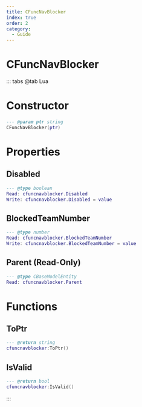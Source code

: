 ```yaml
---
title: CFuncNavBlocker
index: true
order: 2
category:
  - Guide
---
```


# CFuncNavBlocker

::: tabs
@tab Lua
# Constructor
```lua
--- @param ptr string
CFuncNavBlocker(ptr)
```
# Properties
## Disabled 
```lua
--- @type boolean
Read: cfuncnavblocker.Disabled
Write: cfuncnavblocker.Disabled = value
```
## BlockedTeamNumber 
```lua
--- @type number
Read: cfuncnavblocker.BlockedTeamNumber
Write: cfuncnavblocker.BlockedTeamNumber = value
```
## Parent (Read-Only)
```lua
--- @type CBaseModelEntity
Read: cfuncnavblocker.Parent
```
# Functions
## ToPtr
```lua
--- @return string
cfuncnavblocker:ToPtr()
```
## IsValid
```lua
--- @return bool
cfuncnavblocker:IsValid()
```

:::
